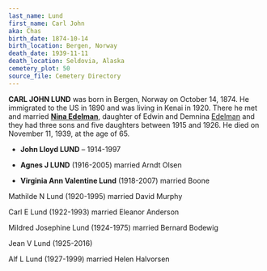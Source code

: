 ```yaml
---
last_name: Lund
first_name: Carl John
aka: Chas
birth_date: 1874-10-14
birth_location: Bergen, Norway
death_date: 1939-11-11
death_location: Seldovia, Alaska
cemetery_plot: 50
source_file: Cemetery Directory
---
```


**CARL JOHN LUND** was born in Bergen, Norway on October 14, 1874. He immigrated to the US in 1890 and was living in Kenai in 1920. There he met and married [**Nina Edelman**](./Lund_Nina_E_Edelman.md), daughter of Edwin and Demnina [Edelman](../_families/Edelman_Family.md) and they had three sons and five daughters between 1915 and 1926. He died on November 11, 1939, at the age of 65.

 - **John Lloyd LUND** – 1914-1997

 - **Agnes J LUND** (1916-2005) married Arndt Olsen

 - **Virginia Ann Valentine Lund** (1918-2007) married Boone

Mathilde N Lund (1920-1995) married David Murphy

Carl E Lund (1922-1993) married Eleanor Anderson

Mildred Josephine Lund (1924-1975) married Bernard Bodewig

Jean V Lund (1925-2016)

Alf L Lund (1927-1999) married Helen Halvorsen

